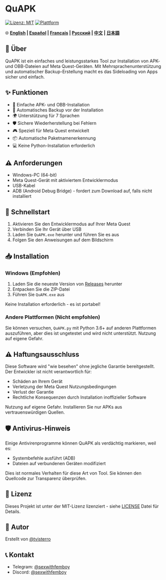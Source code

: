 # QuAPK

[![Lizenz: MIT](https://img.shields.io/badge/Lizenz-MIT-yellow.svg)](https://opensource.org/licenses/MIT)
[![Plattform](https://img.shields.io/badge/Plattform-Windows-blue)](https://www.microsoft.com/windows)

🌐 **[English](README.md) | [Español](README_ES.md) | [Français](README_FR.md) | [Русский](README_RU.md) | [中文](README_ZH.md) | [日本語](README_JA.md)**

## 📱 Über

QuAPK ist ein einfaches und leistungsstarkes Tool zur Installation von APK- und OBB-Dateien auf Meta Quest-Geräten. Mit Mehrsprachenunterstützung und automatischer Backup-Erstellung macht es das Sideloading von Apps sicher und einfach.

## ✨ Funktionen

- 🚀 Einfache APK- und OBB-Installation
- 💾 Automatisches Backup vor der Installation
- 🌍 Unterstützung für 7 Sprachen
- 🛡️ Sichere Wiederherstellung bei Fehlern
- 🎮 Speziell für Meta Quest entwickelt
- 📦 Automatische Paketnamenerkennung
- 💻 Keine Python-Installation erforderlich

## ⚠️ Anforderungen

- Windows-PC (64-bit)
- Meta Quest-Gerät mit aktiviertem Entwicklermodus
- USB-Kabel
- ADB (Android Debug Bridge) - fordert zum Download auf, falls nicht installiert

## 🚀 Schnellstart

1. Aktivieren Sie den Entwicklermodus auf Ihrer Meta Quest
2. Verbinden Sie Ihr Gerät über USB
3. Laden Sie `QuAPK.exe` herunter und führen Sie es aus
4. Folgen Sie den Anweisungen auf dem Bildschirm

## 📥 Installation

### Windows (Empfohlen)
1. Laden Sie die neueste Version von [Releases](https://github.com/tvisterro/QuAPK/releases) herunter
2. Entpacken Sie die ZIP-Datei
3. Führen Sie `QuAPK.exe` aus

Keine Installation erforderlich - es ist portabel!

### Andere Plattformen (Nicht empfohlen)
Sie können versuchen, `QuAPK.py` mit Python 3.6+ auf anderen Plattformen auszuführen, aber dies ist ungetestet und wird nicht unterstützt. Nutzung auf eigene Gefahr.

## ⚠️ Haftungsausschluss

Diese Software wird "wie besehen" ohne jegliche Garantie bereitgestellt. Der Entwickler ist nicht verantwortlich für:
- Schäden an Ihrem Gerät
- Verletzung der Meta Quest Nutzungsbedingungen
- Verlust der Garantie
- Rechtliche Konsequenzen durch Installation inoffizieller Software

Nutzung auf eigene Gefahr. Installieren Sie nur APKs aus vertrauenswürdigen Quellen.

## 🛡️ Antivirus-Hinweis

Einige Antivirenprogramme können QuAPK als verdächtig markieren, weil es:
- Systembefehle ausführt (ADB)
- Dateien auf verbundenen Geräten modifiziert

Dies ist normales Verhalten für diese Art von Tool. Sie können den Quellcode zur Transparenz überprüfen.

## 📄 Lizenz

Dieses Projekt ist unter der MIT-Lizenz lizenziert - siehe [LICENSE](LICENSE) Datei für Details.

## 👤 Autor

Erstellt von [@tvisterro](https://github.com/tvisterro)

## 📞 Kontakt

- Telegram: [@sexwithfemboy](https://t.me/sexwithfemboy)
- Discord: [@sexwithfemboy](https://discord.com/users/sexwithfemboy)
